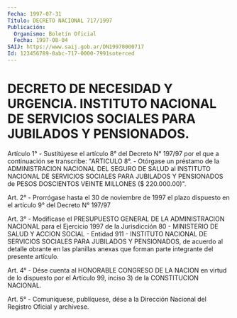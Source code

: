 ```yaml
---
Fecha: 1997-07-31
Título: DECRETO NACIONAL 717/1997
Publicación:
  Organismo: Boletín Oficial
  Fecha: 1997-08-04
SAIJ: https://www.saij.gob.ar/DN19970000717
Id: 123456789-0abc-717-0000-7991soterced
---
```

# DECRETO DE NECESIDAD Y URGENCIA. INSTITUTO NACIONAL DE SERVICIOS SOCIALES PARA JUBILADOS Y PENSIONADOS.

<a id="1"></a>
Artículo 1° - Sustitúyese el artículo 8° del Decreto N° 197/97 por el que a continuación se transcribe: "ARTICULO 8°. - Otórgase un préstamo de la  ADMINISTRACION NACIONAL DEL SEGURO DE SALUD al INSTITUTO NACIONAL DE SERVICIOS  SOCIALES PARA JUBILADOS Y PENSIONADOS de PESOS DOSCIENTOS VEINTE MILLONES ($  220.000.00)".

<a id="2"></a>
Art. 2° - Prorrógase hasta el 30 de noviembre de 1997 el plazo dispuesto en el artículo 9° del Decreto N° 197/97

<a id="3"></a>
Art. 3° - Modifícase el PRESUPUESTO GENERAL DE LA ADMINISTRACION NACIONAL para el Ejercicio 1997 de la Jurisdicción 80 - MINISTERIO DE SALUD Y ACCION SOCIAL -  Entidad 911 - INSTITUTO NACIONAL DE SERVICIOS SOCIALES PARA JUBILADOS Y  PENSIONADOS, de acuerdo al detalle obrante en las planillas anexas que forman parte integrante del presente artículo.

<a id="4"></a>
Art. 4° - Dése cuenta al HONORABLE CONGRESO DE LA NACION en virtud de lo dispuesto por el Artículo 99, inciso 3) de la CONSTITUCION NACIONAL.

<a id="5"></a>
Art. 5° - Comuníquese, publíquese, dése a la Dirección Nacional del Registro  Oficial y archívese.